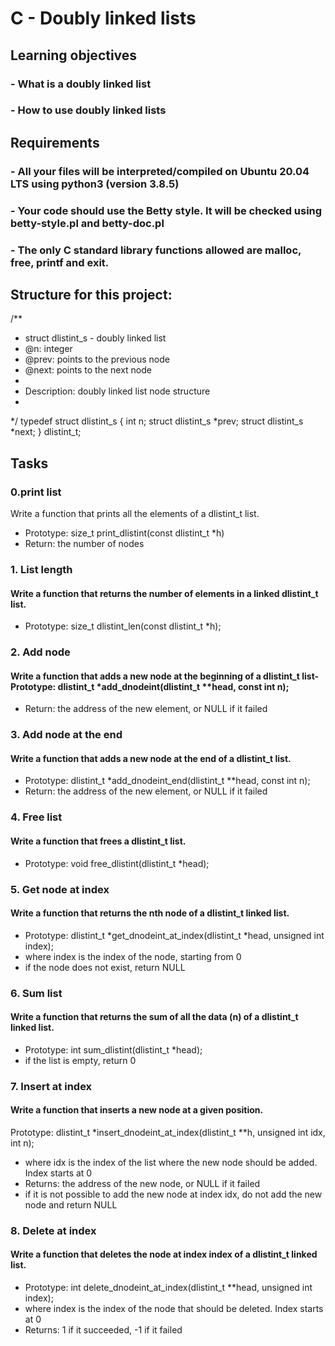 # C - Doubly linked lists

## Learning objectives

### - What is a doubly linked list
### - How to use doubly linked lists

## Requirements

### - All your files will be interpreted/compiled on Ubuntu 20.04 LTS using python3 (version 3.8.5)
### - Your code should use the Betty style. It will be checked using betty-style.pl and betty-doc.pl
### - The only C standard library functions allowed are malloc, free, printf and exit.

## Structure for this project: 

/**
 * struct dlistint_s - doubly linked list
 * @n: integer
 * @prev: points to the previous node
 * @next: points to the next node
 *
 * Description: doubly linked list node structure
 * 
 */
typedef struct dlistint_s
{
    int n;
    struct dlistint_s *prev;
    struct dlistint_s *next;
} dlistint_t;

## **Tasks**

### 0.print list

Write a function that prints all the elements of a dlistint_t list.

- Prototype: size_t print_dlistint(const dlistint_t *h)
- Return: the number of nodes

### 1. List length

#### Write a function that returns the number of elements in a linked dlistint_t list.
- Prototype: size_t dlistint_len(const dlistint_t *h);

### 2. Add node

#### Write a function that adds a new node at the beginning of a dlistint_t list- Prototype: dlistint_t *add_dnodeint(dlistint_t **head, const int n);
- Return: the address of the new element, or NULL if it failed

### 3. Add node at the end
#### Write a function that adds a new node at the end of a dlistint_t list.
- Prototype: dlistint_t *add_dnodeint_end(dlistint_t **head, const int n);
- Return: the address of the new element, or NULL if it failed

### 4. Free list
#### Write a function that frees a dlistint_t list.

- Prototype: void free_dlistint(dlistint_t *head);

### 5. Get node at index
#### Write a function that returns the nth node of a dlistint_t linked list.
- Prototype: dlistint_t *get_dnodeint_at_index(dlistint_t *head, unsigned int index);
- where index is the index of the node, starting from 0
- if the node does not exist, return NULL

### 6. Sum list
#### Write a function that returns the sum of all the data (n) of a dlistint_t linked list.
- Prototype: int sum_dlistint(dlistint_t *head);
- if the list is empty, return 0

### 7. Insert at index
#### Write a function that inserts a new node at a given position.
Prototype: dlistint_t *insert_dnodeint_at_index(dlistint_t **h, unsigned int idx, int n);
- where idx is the index of the list where the new node should be added. Index starts at 0
- Returns: the address of the new node, or NULL if it failed
- if it is not possible to add the new node at index idx, do not add the new node and return NULL

### 8. Delete at index
#### Write a function that deletes the node at index index of a dlistint_t linked list.
- Prototype: int delete_dnodeint_at_index(dlistint_t **head, unsigned int index);
- where index is the index of the node that should be deleted. Index starts at 0
- Returns: 1 if it succeeded, -1 if it failed


